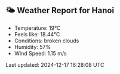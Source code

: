<!-- WEATHER-START -->
## 🌤 Weather Report for Hanoi

- Temperature: 19°C
- Feels like: 18.44°C
- Conditions: broken clouds
- Humidity: 57%
- Wind Speed: 1.15 m/s

Last updated: 2024-12-17 16:28:08 UTC
<!-- WEATHER-END -->
